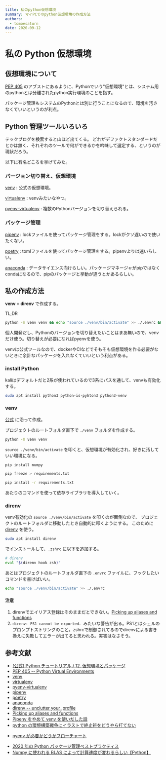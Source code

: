 ```yaml
---
title: 私のpython仮想環境
summary: マイPCでのpython仮想環境の作成方法
authors:
  - tomoesaturn
date: 2020-09-12
---
```


# 私の Python 仮想環境

## 仮想環境について

[PEP 405](https://www.python.org/dev/peps/pep-0405/) のアブストにあるように、Pythonでいう"仮想環境"とは、システム用のpythonとは分離されたpython実行環境のことを指す。

パッケージ管理もシステムのPythonとは別に行うことになるので、環境を汚さなくていいというのが利点。

## Python 管理ツールいろいろ

テックブログを検索すると山ほど出てくる。
どれがデファクトスタンダードだとかは無く、それぞれのツールで何ができるかを吟味して選定する、というのが現状だろう。

以下に有名どころを挙げてみた。

### バージョン切り替え、仮想環境

[venv](https://docs.python.org/ja/3/library/venv.html)
: 公式の仮想環境。

[virtualenv](https://virtualenv.pypa.io/en/latest/)
: venvみたいなやつ。

[pyenv-virtualenv](https://github.com/pyenv/pyenv-virtualenv)
: 複数のPythonバージョンを切り替えられる。

### パッケージ管理

[pipenv](https://github.com/pypa/pipenv)
: lockファイルを使ってパッケージ管理をする。lockがクソ遅いので使いたくない。

[poetry](https://github.com/python-poetry/poetry)
: tomlファイルを使ってパッケージ管理をする。pipenvよりは速いらしい。

[anaconda](https://repo.anaconda.com/)
: データサイエンス向けらしい。パッケージマネージャがpipではなくcondaになるので、pipのパッケージと挙動が違うとかあるらしい。

## 私の作成方法

**venv + direnv** で作成する。

TL;DR

```bash
python -m venv venv && echo "source ./venv/bin/activate" >> ./.envrc && direnv allow
```

個人開発だし、Pythonのバージョンを切り替えたいことはまあ無いので、venvだけ使う。切り替えが必要になればpyenvを使う。

venvは公式ツールなので、dockerやCIなどでそもそも仮想環境を作る必要がないときに余計なパッケージを入れなくていいという利点がある。

### install Python

kaliはデフォルトだと2系が使われているので3系にパスを通して、venvも有効化する。

```bash
sudo apt install python3 python-is-pyhton3 python3-venv
```

### venv

[公式](https://docs.python.org/ja/3/tutorial/venv.html) に沿って作成。

プロジェクトのルートフォルダ直下で `./venv` フォルダを作成する。

```bash
python -m venv venv
```

`source ./venv/bin/activate` を叩くと、仮想環境が有効化され、好きに汚していい環境になる。

```bash
pip install numpy
```

```bash
pip freeze > requirements.txt
```

```bash
pip install -r requirements.txt
```

あたりのコマンドを使って依存ライブラリを導入していく。

### direnv

venv有効化の `source ./venv/bin/activate` を叩くのが面倒なので、
プロジェクトのルートフォルダに移動したとき自動的に叩くようにする。
このために [direnv](https://github.com/direnv/direnv#direnv----unclutter-your-profile) を使う。

```bash
sudo apt install direnv
```

でインストールして、`.zshrc` に以下を追加する。

```bash
# direnv
eval "$(direnv hook zsh)"
```

あとはプロジェクトのルートフォルダ直下の `.envrc` ファイルに、フックしたいコマンドを書けばいい。

```bash
echo "source ./venv/bin/activate" >> ./.envrc
```

#### 注意

1. direnvでエイリアス登録はそのままだとできない。[Picking up aliases and functions](https://github.com/direnv/direnv/issues/73#issuecomment-152284914)
1. `direnv: PS1 cannot be exported. `みたいな警告が出る。PS1とはシェルのプロンプトストリングのこと。zshrcで制御されてるのでdirenvによる書き換えに失敗してエラーが出てると思われる。実害はなさそう。

## 参考文献

- [(公式) Python チュートリアル / 12. 仮想環境とパッケージ](https://docs.python.org/ja/3/tutorial/venv.html)
- [PEP 405 -- Python Virtual Environments](https://www.python.org/dev/peps/pep-0405/)
- [venv](https://docs.python.org/ja/3/library/venv.html)
- [virtualenv](https://virtualenv.pypa.io/en/latest/)
- [pyenv-virtualenv](https://github.com/pyenv/pyenv-virtualenv)
- [pipenv](https://github.com/pypa/pipenv)
- [poetry](https://github.com/python-poetry/poetry)
- [anaconda](https://repo.anaconda.com/)
- [direnv -- unclutter your .profile](https://github.com/direnv/direnv#direnv----unclutter-your-profile)
- [Picking up aliases and functions](https://github.com/direnv/direnv/issues/73#issuecomment-152284914)
- [Pipenv をやめて venv を使いだした話](https://blog.uedder.com/2020_python_develop_envirionment.html)
- [python の環境構築戦争にイラストで終止符をどうやら打てない](https://qiita.com/ganyariya/items/1bf870275bad7b5ab506)
<!-- textlint-disable -->
- [pyenv が必要かどうかフローチャート](https://qiita.com/shibukawa/items/0daab479a2fd2cb8a0e7)
<!-- textlint-enable -->
- [2020 年の Python パッケージ管理ベストプラクティス](https://qiita.com/sk217/items/43c994640f4843a18dbe)
- [Numpy に使われる BLAS によって計算速度が変わるらしい【Python】](https://insilico-notebook.com/python-blas-performance/)
